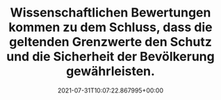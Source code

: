 ---
date: '2021-07-31T10:07:22.867995+00:00'
found_at: '2014-12-24'
found_url: http://www.vodafone.de/unternehmen/soziale-verantwortung/gesundheit-mobilfunk.html
title: Wissenschaftlichen Bewertungen kommen zu dem Schluss, dass die geltenden Grenzwerte
  den Schutz und die Sicherheit der Bevölkerung gewährleisten.
---